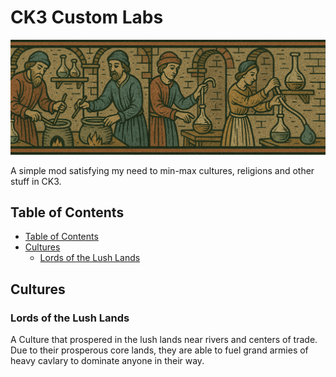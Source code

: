 # CK3 Custom Labs

![](assets/banner.png)

A simple mod satisfying my need to min-max cultures, religions and other stuff in CK3.

## Table of Contents

- [Table of Contents](#table-of-contents)
- [Cultures](#cultures)
  - [Lords of the Lush Lands](#lords-of-the-lush-lands)

## Cultures

### Lords of the Lush Lands

A Culture that prospered in the lush lands near rivers and centers of trade.
Due to their prosperous core lands, they are able to fuel grand armies of heavy cavlary to dominate anyone in their way.
